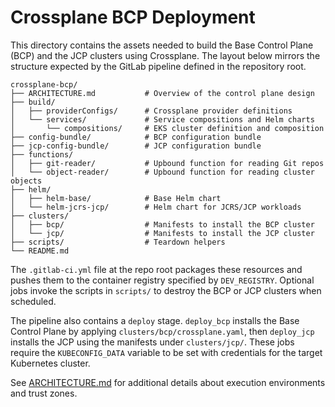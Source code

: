 # Crossplane BCP Deployment

This directory contains the assets needed to build the Base Control Plane (BCP) and the JCP clusters using Crossplane.
The layout below mirrors the structure expected by the GitLab pipeline defined in the repository root.

```
crossplane-bcp/
├── ARCHITECTURE.md           # Overview of the control plane design
├── build/
│   ├── providerConfigs/      # Crossplane provider definitions
│   └── services/             # Service compositions and Helm charts
│       └── compositions/     # EKS cluster definition and composition
├── config-bundle/            # BCP configuration bundle
├── jcp-config-bundle/        # JCP configuration bundle
├── functions/
│   ├── git-reader/           # Upbound function for reading Git repos
│   └── object-reader/        # Upbound function for reading cluster objects
├── helm/
│   ├── helm-base/            # Base Helm chart
│   └── helm-jcrs-jcp/        # Helm chart for JCRS/JCP workloads
├── clusters/
│   ├── bcp/                  # Manifests to install the BCP cluster
│   └── jcp/                  # Manifests to install the JCP cluster
├── scripts/                  # Teardown helpers
└── README.md
```

The `.gitlab-ci.yml` file at the repo root packages these resources and pushes them to the container registry specified by `DEV_REGISTRY`.
Optional jobs invoke the scripts in `scripts/` to destroy the BCP or JCP clusters when scheduled.

The pipeline also contains a `deploy` stage. `deploy_bcp` installs the Base Control Plane by applying `clusters/bcp/crossplane.yaml`, then `deploy_jcp` installs the JCP using the manifests under `clusters/jcp/`. These jobs require the `KUBECONFIG_DATA` variable to be set with credentials for the target Kubernetes cluster.

See [ARCHITECTURE.md](ARCHITECTURE.md) for additional details about execution environments and trust zones.


